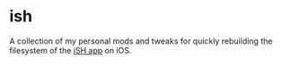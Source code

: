 # ish

A collection of my personal mods and tweaks for quickly rebuilding the filesystem of the [iSH app](https://github.com/ish-app/ish) on iOS.
